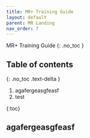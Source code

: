 ```yaml
---
title: MR+ Training Guide
layout: default
parent: MR Landing
nav_order: 7
---
```

MR+ Training Guide
{: .no_toc }

## Table of contents
{: .no_toc .text-delta }

1. agafergeasgfeasf
2. test
 
{:toc}

## agafergeasgfeasf
